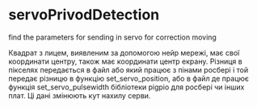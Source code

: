 # servoPrivodDetection
find the parameters for sending in servo for correction moving

Квадрат з лицем, виявленим за допомогою нейр мережі, має свої координати центру, також має координати центр екрану. Різниця в пікселях передається в файл або який працює з пінами росбері і той передає різницю в функцію set_servo_position, або в файл де працює функція set_servo_pulsewidth бібліотеки pigpio для росбері чи інших плат. Ці дані змінюють кут нахилу серви.

